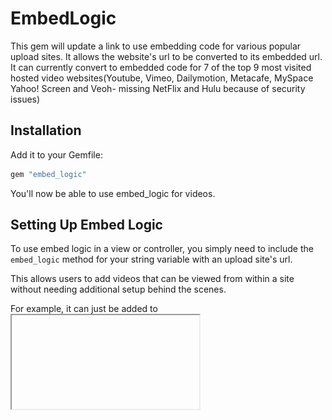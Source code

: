 EmbedLogic
=========

This gem will update a link to use embedding code for various popular upload sites. It allows the website's url to be converted to its embedded url. It can currently convert to embedded code for 7 of the top 9 most visited hosted video websites(Youtube, Vimeo, Dailymotion, Metacafe, MySpace Yahoo! Screen and Veoh- missing NetFlix and Hulu because of security issues)

Installation
------------
Add it to your Gemfile:

```ruby
gem "embed_logic"
```

You'll now be able to use embed_logic for videos.

Setting Up Embed Logic
------------
To use embed logic in a view or controller, you simply need to include the ```embed_logic``` method for your string variable with an upload site's url.

This allows users to add videos that can be viewed from within a site without needing additional setup behind the scenes. 

For example, it can just be added to <iframe> and work out of the box:
```ruby
  %iframe{:allowfullscreen => "", :frameborder => "0", :height => "270", :src => resumevid.originvid.embedded, :width => "480"} 
```
This causes this entry:

![EmbedLogic preupdate](/test/dummy/app/assets/images/preupdate.png)


To become an embedded image:

![EmbedLogic postupdate](/test/dummy/app/assets/images/postupdate.png)


Background
------------
The logic uses a REGEX for whatever video site is being used:
```ruby
String.class_eval do
  def embedded
    oldcode=self.dup
    #youtube
    if oldcode =~ /(?:youtube\.com|youtu\.be)/
      newcode="http://www.youtube.com/embed/" + (oldcode.match(/(?:http:\/\/)?(?:www\.)?(?:youtube\.com|youtu\.be)\/(?:watch\?v=)?(.+)/))[1]+ "?feature=player_detailpage"
    #metacafe 
    elsif oldcode =~ /(?:metacafe\.com)/
      newcode= "http://www.metacafe.com/embed/" + (oldcode.match(/(?:http:\/\/)?(?:www\.)?(?:metacafe\.com)\/(?:watch)\/(.*?)\//))[1] + "/"
    #myspace
    elsif oldcode =~ /(?:myspace\.com)/
      newcode= "http://mediaservices.myspace.com/services/media/embed.aspx/m=" + (oldcode.match(/(\d*)\Z/))[1] + ",t=1,mt=video"
.
.
.
    end
    newcode
  end
end
```
